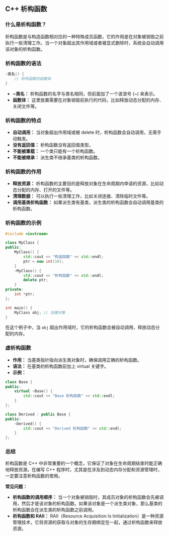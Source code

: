## C++ 析构函数

### 什么是析构函数？

析构函数是与构造函数相对应的一种特殊成员函数，它的作用是在对象被销毁之前执行一些清理工作。当一个对象超出其作用域或者被显式删除时，系统会自动调用该对象的析构函数。

### 析构函数的语法

```C++
~类名() {
    // 析构函数的函数体
}
```

- **~类名：** 析构函数的名字与类名相同，但前面加了一个波浪号 (~) 来表示。
- **函数体：** 这里放置需要在对象销毁前执行的代码，比如释放动态分配的内存、关闭文件等。

### 析构函数的特点

- **自动调用：** 当对象超出作用域或被 delete 时，析构函数会自动调用，无需手动触发。
- **没有返回值：** 析构函数没有返回值类型。
- **不能被重载：** 一个类只能有一个析构函数。
- **不能被继承：** 派生类不继承基类的析构函数。

### 析构函数的作用

- **释放资源：** 析构函数的主要目的是释放对象在生命周期内申请的资源，比如动态分配的内存、打开的文件等。
- **清理数据：** 可以执行一些清理工作，比如关闭连接、清除临时文件等。
- **调用基类析构函数：** 如果派生类有基类，派生类的析构函数会自动调用基类的析构函数。

### 析构函数的示例

```C++
#include <iostream>

class MyClass {
public:
    MyClass() {
        std::cout << "构造函数" << std::endl;
        ptr = new int(10);
    }
    ~MyClass() {
        std::cout << "析构函数" << std::endl;
        delete ptr;
    }
private:
    int *ptr;
};

int main() {
    MyClass obj; // 创建对象
}
```

在这个例子中，当 `obj` 超出作用域时，它的析构函数会被自动调用，释放动态分配的内存。

### 虚析构函数

- **作用：** 当基类指针指向派生类对象时，确保调用正确的析构函数。
- **语法：** 在基类的析构函数前加上 virtual 关键字。
- **示例：**

```C++
class Base {
public:
    virtual ~Base() {
        std::cout << "Base 析构函数" << std::endl;
    }
};

class Derived : public Base {
public:
    ~Derived() {
        std::cout << "Derived 析构函数" << std::endl;
    }
};
```

### 总结

析构函数是 C++ 中非常重要的一个概念，它保证了对象在生命周期结束时能正确地释放资源。在编写 C++ 程序时，尤其是在涉及到动态内存分配和资源管理时，一定要注意析构函数的使用。

**常见问题：**

- **析构函数的调用顺序：** 当一个对象被销毁时，其成员对象的析构函数会先被调用，然后才是该对象的析构函数。如果该对象是一个派生类对象，那么基类的析构函数会在派生类的析构函数之前调用。
- **析构函数和 RAII：** RAII（Resource Acquisition Is Initialization）是一种资源管理技术，它将资源的获取与对象的生存期绑定在一起，通过析构函数来释放资源。